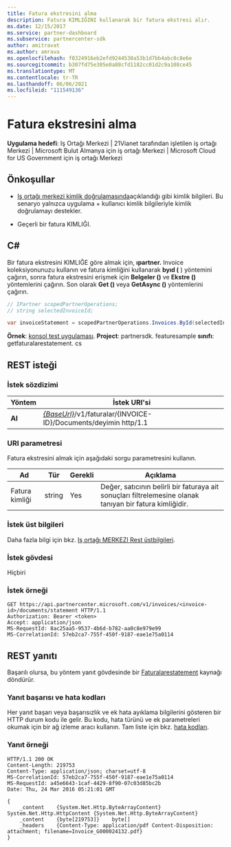 ```yaml
---
title: Fatura ekstresini alma
description: Fatura KIMLIĞINI kullanarak bir fatura ekstresi alır.
ms.date: 12/15/2017
ms.service: partner-dashboard
ms.subservice: partnercenter-sdk
author: amitravat
ms.author: amrava
ms.openlocfilehash: f0324916eb2efd9244530a53b1d7bb4abc0c8e6e
ms.sourcegitcommit: b307fd75e305e0a88cfd1182cc01d2c9a108ce45
ms.translationtype: MT
ms.contentlocale: tr-TR
ms.lasthandoff: 06/06/2021
ms.locfileid: "111549136"
---
```

# <a name="get-invoice-statement"></a>Fatura ekstresini alma

**Uygulama hedefi**: Iş Ortağı Merkezi | 21Vianet tarafından işletilen iş ortağı Merkezi | Microsoft Bulut Almanya için iş ortağı Merkezi | Microsoft Cloud for US Government için iş ortağı Merkezi

## <a name="prerequisites"></a>Önkoşullar

- [Iş ortağı merkezi kimlik doğrulamasında](partner-center-authentication.md)açıklandığı gibi kimlik bilgileri. Bu senaryo yalnızca uygulama + kullanıcı kimlik bilgileriyle kimlik doğrulamayı destekler.

- Geçerli bir fatura KIMLIĞI.

## <a name="c"></a>C\#

Bir fatura ekstresini KIMLIĞE göre almak için, **ıpartner.** Invoice koleksiyonunuzu kullanın ve fatura kimliğini kullanarak **byıd (** ) yöntemini çağırın, sonra fatura ekstresini erişmek için **Belgeler ()** ve **Ekstre ()** yöntemlerini çağırın. Son olarak **Get ()** veya **GetAsync ()** yöntemlerini çağırın.

``` csharp
// IPartner scopedPartnerOperations;
// string selectedInvoiceId;

var invoiceStatement = scopedPartnerOperations.Invoices.ById(selectedInvoiceId).Documents.Statement.Get();
```

**Örnek**: [konsol test uygulaması](console-test-app.md). **Project**: partnersdk. featuresample **sınıfı**: getfaturalarestatement. cs

## <a name="rest-request"></a>REST isteği

### <a name="request-syntax"></a>İstek sözdizimi

| Yöntem  | İstek URI'si                                                                                       |
|---------|---------------------------------------------------------------------------------------------------|
| **Al** | [*{BaseUrl}*](partner-center-rest-urls.md)/v1/faturalar/{INVOICE-ID}/Documents/deyimin http/1.1  |

### <a name="uri-parameter"></a>URI parametresi

Fatura ekstresini almak için aşağıdaki sorgu parametresini kullanın.

| Ad       | Tür       | Gerekli | Açıklama                                                                                        |
|------------|------------|----------|----------------------------------------------------------------------------------------------------|
| Fatura kimliği | string     | Yes      | Değer, satıcının belirli bir faturaya ait sonuçları filtrelemesine olanak tanıyan bir fatura kimliğidir. |

### <a name="request-headers"></a>İstek üst bilgileri

Daha fazla bilgi için bkz. [Iş ortağı MERKEZI Rest üstbilgileri](headers.md).

### <a name="request-body"></a>İstek gövdesi

Hiçbiri

### <a name="request-example"></a>İstek örneği

```http
GET https://api.partnercenter.microsoft.com/v1/invoices/<invoice-id>/documents/statement HTTP/1.1
Authorization: Bearer <token>
Accept: application/json
MS-RequestId: 8ac25aa5-9537-4b6d-b782-aa0c8e979e99
MS-CorrelationId: 57eb2ca7-755f-450f-9187-eae1e75a0114
```

## <a name="rest-response"></a>REST yanıtı

Başarılı olursa, bu yöntem yanıt gövdesinde bir [Faturalarestatement](invoice-resources.md#invoicestatement) kaynağı döndürür.

### <a name="response-success-and-error-codes"></a>Yanıt başarısı ve hata kodları

Her yanıt başarı veya başarısızlık ve ek hata ayıklama bilgilerini gösteren bir HTTP durum kodu ile gelir. Bu kodu, hata türünü ve ek parametreleri okumak için bir ağ izleme aracı kullanın. Tam liste için bkz. [hata kodları](error-codes.md).

### <a name="response-example"></a>Yanıt örneği

```http
HTTP/1.1 200 OK
Content-Length: 219753
Content-Type: application/json; charset=utf-8
MS-CorrelationId: 57eb2ca7-755f-450f-9187-eae1e75a0114
MS-RequestId: a45e6643-1caf-4429-8f90-07c03d85bc2b
Date: Thu, 24 Mar 2016 05:21:01 GMT

{
    _content    {System.Net.Http.ByteArrayContent}    System.Net.Http.HttpContent {System.Net.Http.ByteArrayContent}
    _content    {byte[219753]}    byte[]
    _headers    {Content-Type: application/pdf Content-Disposition: attachment; filename=Invoice_G000024132.pdf}
}
```
